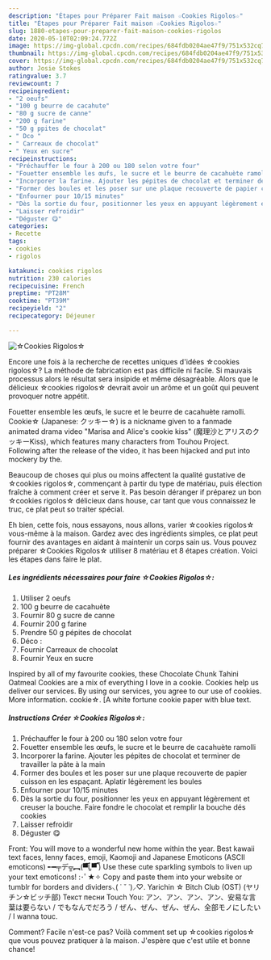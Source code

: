 ```yaml
---
description: "Étapes pour Préparer Fait maison ☆Cookies Rigolos☆"
title: "Étapes pour Préparer Fait maison ☆Cookies Rigolos☆"
slug: 1880-etapes-pour-preparer-fait-maison-cookies-rigolos
date: 2020-05-10T02:09:24.772Z
image: https://img-global.cpcdn.com/recipes/684fdb0204ae47f9/751x532cq70/☆cookies-rigolos☆-photo-principale-de-la-recette.jpg
thumbnail: https://img-global.cpcdn.com/recipes/684fdb0204ae47f9/751x532cq70/☆cookies-rigolos☆-photo-principale-de-la-recette.jpg
cover: https://img-global.cpcdn.com/recipes/684fdb0204ae47f9/751x532cq70/☆cookies-rigolos☆-photo-principale-de-la-recette.jpg
author: Josie Stokes
ratingvalue: 3.7
reviewcount: 7
recipeingredient:
- "2 oeufs"
- "100 g beurre de cacahute"
- "80 g sucre de canne"
- "200 g farine"
- "50 g ppites de chocolat"
- " Dco "
- " Carreaux de chocolat"
- " Yeux en sucre"
recipeinstructions:
- "Préchauffer le four à 200 ou 180 selon votre four"
- "Fouetter ensemble les œufs, le sucre et le beurre de cacahuète ramolli"
- "Incorporer la farine. Ajouter les pépites de chocolat et terminer de travailler la pâte à la main"
- "Former des boules et les poser sur une plaque recouverte de papier cuisson en les espaçant. Aplatir légèrement les boules"
- "Enfourner pour 10/15 minutes"
- "Dès la sortie du four, positionner les yeux en appuyant légèrement et creuser la bouche. Faire fondre le chocolat et remplir la bouche dés cookies"
- "Laisser refroidir"
- "Déguster 😋"
categories:
- Recette
tags:
- cookies
- rigolos

katakunci: cookies rigolos 
nutrition: 230 calories
recipecuisine: French
preptime: "PT28M"
cooktime: "PT39M"
recipeyield: "2"
recipecategory: Déjeuner

---
```



![☆Cookies Rigolos☆](https://img-global.cpcdn.com/recipes/684fdb0204ae47f9/751x532cq70/☆cookies-rigolos☆-photo-principale-de-la-recette.jpg)

Encore une fois à la recherche de recettes uniques d'idées ☆cookies rigolos☆? La méthode de fabrication est pas difficile ni facile. Si mauvais processus alors le résultat sera insipide et même désagréable. Alors que le délicieux ☆cookies rigolos☆ devrait avoir un arôme et un goût qui peuvent provoquer notre appétit.

Fouetter ensemble les œufs, le sucre et le beurre de cacahuète ramolli. Cookie☆ (Japanese: クッキー☆) is a nickname given to a fanmade animated drama video &#34;Marisa and Alice&#39;s cookie kiss&#34; (魔理沙とアリスのクッキーKiss), which features many characters from Touhou Project. Following after the release of the video, it has been hijacked and put into mockery by the.

Beaucoup de choses qui plus ou moins affectent la qualité gustative de ☆cookies rigolos☆, commençant à partir du type de matériau, puis élection fraîche à comment créer et serve it. Pas besoin déranger if préparez un bon ☆cookies rigolos☆ délicieux dans house, car tant que vous connaissez le truc, ce plat peut so traiter spécial.


Eh bien, cette fois, nous essayons, nous allons, varier ☆cookies rigolos☆ vous-même à la maison. Gardez avec des ingrédients simples, ce plat peut fournir des avantages en aidant à maintenir un corps sain us. Vous pouvez préparer ☆Cookies Rigolos☆ utiliser 8 matériau et 8 étapes création. Voici les étapes dans faire le plat.

<!--inarticleads1-->

##### Les ingrédients nécessaires pour faire ☆Cookies Rigolos☆:

1. Utiliser 2 oeufs
1.  100 g beurre de cacahuète
1. Fournir 80 g sucre de canne
1. Fournir 200 g farine
1. Prendre 50 g pépites de chocolat
1.   Déco :
1. Fournir  Carreaux de chocolat
1. Fournir  Yeux en sucre


Inspired by all of my favourite cookies, these Chocolate Chunk Tahini Oatmeal Cookies are a mix of everything I love in a cookie. Cookies help us deliver our services. By using our services, you agree to our use of cookies. More information. cookie☆. [A white fortune cookie paper with blue text. 

<!--inarticleads2-->

##### Instructions Créer ☆Cookies Rigolos☆:

1. Préchauffer le four à 200 ou 180 selon votre four
1. Fouetter ensemble les œufs, le sucre et le beurre de cacahuète ramolli
1. Incorporer la farine. Ajouter les pépites de chocolat et terminer de travailler la pâte à la main
1. Former des boules et les poser sur une plaque recouverte de papier cuisson en les espaçant. Aplatir légèrement les boules
1. Enfourner pour 10/15 minutes
1. Dès la sortie du four, positionner les yeux en appuyant légèrement et creuser la bouche. Faire fondre le chocolat et remplir la bouche dés cookies
1. Laisser refroidir
1. Déguster 😋


Front: You will move to a wonderful new home within the year. Best kawaii text faces, lenny faces, emoji, Kaomoji and Japanese Emoticons (ASCII emoticons) ╾━╤デ╦︻(▀̿Ĺ̯▀̿ ̿) Use these cute sparkling symbols to liven up your text emoticons! :･ﾟ★✧ Copy and paste them into your website or tumblr for borders and dividers⸜( ˙ ˘ ˙)⸝♡. Yarichin ☆ Bitch Club (OST) (ヤリチン☆ビッチ部) Текст песни Touch You: アン、アン、アン、アン、安易な言葉は要らない / でもなんでだろう / ぜん、ぜん、ぜん、ぜん、全部モノにしたい / I wanna touc. 


Comment? Facile n'est-ce pas? Voilà comment set up ☆cookies rigolos☆ que vous pouvez pratiquer à la maison. J'espère que c'est utile et bonne chance!
